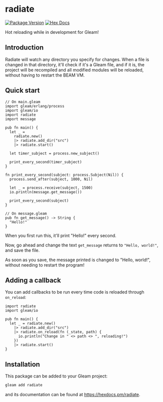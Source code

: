 # radiate

[![Package Version](https://img.shields.io/hexpm/v/radiate)](https://hex.pm/packages/radiate)
[![Hex Docs](https://img.shields.io/badge/hex-docs-ffaff3)](https://hexdocs.pm/radiate/)

Hot reloading while in development for Gleam!

## Introduction

Radiate will watch any directory you specify for changes. When a file is
changed in that directory, it'll check if it's a Gleam file, and if it is, the
project will be recompiled and all modified modules will be reloaded, without
having to restart the BEAM VM.

## Quick start

```gleam
// On main.gleam
import gleam/erlang/process
import gleam/io
import radiate
import message

pub fn main() {
  let _ =
    radiate.new()
    |> radiate.add_dir("src")
    |> radiate.start()

  let timer_subject = process.new_subject()

  print_every_second(timer_subject)
}

fn print_every_second(subject: process.Subject(Nil)) {
  process.send_after(subject, 1000, Nil)

  let _ = process.receive(subject, 1500)
  io.println(message.get_message())

  print_every_second(subject)
}

// On message.gleam
pub fn get_message() -> String {
  "Hello!"
}
```

When you first run this, it'll print "Hello!" every second.

Now, go ahead and change the text `get_message` returns to `"Hello, world!"`, and save the file.

As soon as you save, the message printed is changed to "Hello, world!", without needing to restart the program!

## Adding a callback

You can add callbacks to be run every time code is reloaded through `on_reload`:

```gleam
import radiate
import gleam/io

pub fn main() {
  let _ = radiate.new()
    |> radiate.add_dir("src")
    |> radiate.on_reload(fn (_state, path) {
      io.println("Change in " <> path <> ", reloading!")
    })
    |> radiate.start()
}
```


## Installation

This package can be added to your Gleam project:

```sh
gleam add radiate
```

and its documentation can be found at <https://hexdocs.pm/radiate>.
